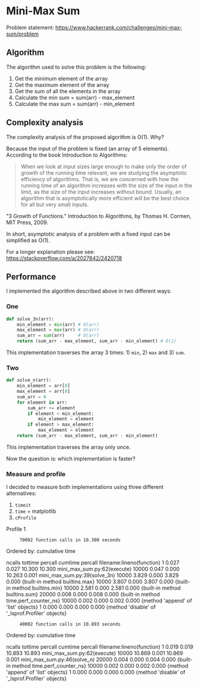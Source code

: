 # Mini-Max Sum

Problem statement: https://www.hackerrank.com/challenges/mini-max-sum/problem

## Algorithm

The algorithm used to solve this problem is the following:

1. Get the minimum element of the array
1. Get the maximum element of the array
1. Get the sum of all the elements in the array
1. Calculate the min sum = sum(arr) - max_element
1. Calculate the max sum = sum(arr) - min_element

## Complexity analysis

The complexity analysis of the proposed algorithm is O(1). Why?

Because the input of the problem is fixed (an array of 5 elements).
According to the book Introduction to Algorithms:

> When we look at input sizes large enough to make only the order of growth of
> the running time relevant, we are studying the asymptotic efficiency of
> algorithms. That is, we are concerned with how the running time of an algorithm
> increases with the size of the input in the limit, as the size of the input
> increases without bound. Usually, an algorithm that is asymptotically more
> efficient will be the best choice for all but very small inputs.

"3 Growth of Functions." Introduction to Algorithms, by Thomas H. Cormen,
MIT Press, 2009.

In short, asymptotic analysis of a problem with a fixed input can be
simplified as O(1).

For a longer explanation please see: https://stackoverflow.com/a/2027842/2420718

## Performance

I implemented the algorithm described above in two different ways:

### One

```python
def solve_3n(arr):
    min_element = min(arr) # O(arr)
    max_element = max(arr) # O(arr)
    sum_arr = sum(arr)     # O(arr)
    return (sum_arr - max_element, sum_arr - min_element) # O(1)
```

This implementation traverses the array 3 times: 1) `min`, 2) `max`
and 3) `sum`.

### Two

```python
def solve_n(arr):
    min_element = arr[0]
    max_element = arr[0]
    sum_arr = 0
    for element in arr:
        sum_arr += element
        if element < min_element:
            min_element = element
        if element > max_element:
            max_element = element
    return (sum_arr - max_element, sum_arr - min_element)
```

This implementation traverses the array only once.

Now the question is: which implementation is faster?

### Measure and profile

I decided to measure both implementations using three different alternatives:

1. `timeit`
1. `time` + matplotlib
1. `cProfile`















Profile 1

         70002 function calls in 10.300 seconds

   Ordered by: cumulative time

   ncalls  tottime  percall  cumtime  percall filename:lineno(function)
        1    0.027    0.027   10.300   10.300 mini_max_sum.py:62(execute)
    10000    0.047    0.000   10.263    0.001 mini_max_sum.py:39(solve_3n)
    10000    3.829    0.000    3.829    0.000 {built-in method builtins.max}
    10000    3.807    0.000    3.807    0.000 {built-in method builtins.min}
    10000    2.581    0.000    2.581    0.000 {built-in method builtins.sum}
    20000    0.008    0.000    0.008    0.000 {built-in method time.perf_counter_ns}
    10000    0.002    0.000    0.002    0.000 {method 'append' of 'list' objects}
        1    0.000    0.000    0.000    0.000 {method 'disable' of '_lsprof.Profiler' objects}



         40002 function calls in 10.893 seconds

   Ordered by: cumulative time

   ncalls  tottime  percall  cumtime  percall filename:lineno(function)
        1    0.019    0.019   10.893   10.893 mini_max_sum.py:62(execute)
    10000   10.869    0.001   10.869    0.001 mini_max_sum.py:46(solve_n)
    20000    0.004    0.000    0.004    0.000 {built-in method time.perf_counter_ns}
    10000    0.002    0.000    0.002    0.000 {method 'append' of 'list' objects}
        1    0.000    0.000    0.000    0.000 {method 'disable' of '_lsprof.Profiler' objects}
